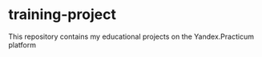 # training-project
This repository contains my educational projects on the Yandex.Practicum platform

